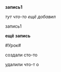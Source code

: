 **запись1**

*тут что-то ещё добавил*

запись1

**ещё запись**  

#Урок#

создали сто-то

удалили что-т о
